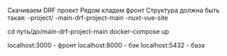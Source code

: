 Скачиваем DRF проект
Рядом кладем фронт
Структура должна быть такая:
-project/
  -main-drf-project-main
  -nuxt-vue-site
  
cd путь/до/main-drf-project-main
docker-compose up

localhost:3000 - фронт
localhost:8000 - бэк
localhost:5432 - база
